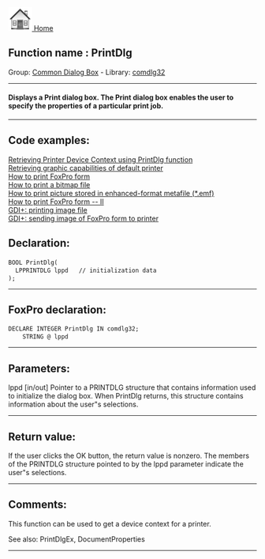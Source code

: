 [<img src="../../images/home.png"> Home ](https://github.com/VFPX/Win32API)  

## Function name : PrintDlg
Group: [Common Dialog Box](../../functions_group.md#Common_Dialog_Box)  -  Library: [comdlg32](../../libraries.md#comdlg32)  
***  


#### Displays a Print dialog box. The Print dialog box enables the user to specify the properties of a particular print job.
***  


## Code examples:
[Retrieving Printer Device Context using PrintDlg function](../../samples/sample_150.md)  
[Retrieving graphic capabilities of default printer](../../samples/sample_155.md)  
[How to print FoxPro form](../../samples/sample_158.md)  
[How to print a bitmap file](../../samples/sample_211.md)  
[How to print picture stored in enhanced-format metafile (*.emf)](../../samples/sample_405.md)  
[How to print FoxPro form -- II](../../samples/sample_406.md)  
[GDI+: printing image file](../../samples/sample_452.md)  
[GDI+: sending image of FoxPro form to printer](../../samples/sample_455.md)  

## Declaration:
```foxpro  
BOOL PrintDlg(
  LPPRINTDLG lppd   // initialization data
);  
```  
***  


## FoxPro declaration:
```foxpro  
DECLARE INTEGER PrintDlg IN comdlg32;
	STRING @ lppd  
```  
***  


## Parameters:
lppd 
[in/out] Pointer to a PRINTDLG structure that contains information used to initialize the dialog box. When PrintDlg returns, this structure contains information about the user"s selections.  
***  


## Return value:
If the user clicks the OK button, the return value is nonzero. The members of the PRINTDLG structure pointed to by the lppd parameter indicate the user"s selections.  
***  


## Comments:
This function can be used to get a device context for a printer.  
  
See also: PrintDlgEx, DocumentProperties   
  
***  

